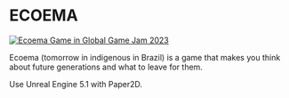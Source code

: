 # ECOEMA
[![Ecoema Game in Global Game Jam 2023](https://img.youtube.com/vi/YsCTPOgCUTg/0.jpg)](https://www.youtube.com/watch?v=YsCTPOgCUTg "Click to go Youtube")

Ecoema (tomorrow in indigenous in Brazil) is a game that makes you think about future generations and what to leave for them.

Use Unreal Engine 5.1 with Paper2D.